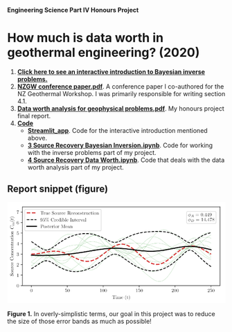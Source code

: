 **Engineering Science Part IV Honours Project**
# How much is data worth in geothermal engineering? (2020)

1. [**Click here to see an interactive introduction to Bayesian inverse problems.**](https://share.streamlit.io/henryalferink/portfolio/main/Honours_Project/Code/Streamlit_app/Ballistics_Problem_Streamlit.py)
2. [**NZGW conference paper.pdf**](https://github.com/HenryAlferink/PORTFOLIO/blob/main/Honours_Project/NZGW%20conference%20paper.pdf). A conference paper I co-authored for the NZ Geothermal Workshop. I was primarily responsible for writing section 4.1.
3. [**Data worth analysis for geophysical problems.pdf**](https://github.com/HenryAlferink/PORTFOLIO/blob/main/Honours_Project/Data%20worth%20analysis%20for%20geophysical%20problems.pdf). My honours project final report.
4. [**Code**](https://github.com/HenryAlferink/PORTFOLIO/tree/main/Honours_Project/Code)
    * [**Streamlit_app**](https://github.com/HenryAlferink/PORTFOLIO/tree/main/Honours_Project/Code/Streamlit_app). Code for the interactive introduction mentioned above.
    * [**3 Source Recovery Bayesian Inversion.ipynb**](https://github.com/HenryAlferink/PORTFOLIO/blob/main/Honours_Project/Code/3%20Source%20Recovery%20Bayesian%20Inversion.ipynb). Code for working with the inverse problems part of my project.
    * [**4 Source Recovery Data Worth.ipynb**](https://github.com/HenryAlferink/PORTFOLIO/blob/main/Honours_Project/Code/4%20Source%20Recovery%20Data%20Worth.ipynb). Code that deals with the data worth analysis part of my project.

## Report snippet (figure)

<p align="center">
   <img src="https://github.com/HenryAlferink/PORTFOLIO/blob/main/Honours_Project/Reducing%20uncertainty.png" width=700/>
</p>

**Figure 1.** In overly-simplistic terms, our goal in this project was to reduce the size of those error bands as much as possible!
